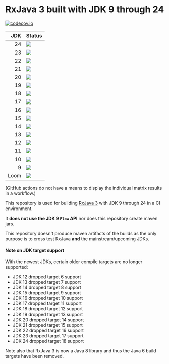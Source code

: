 # RxJava 3 built with JDK 9 through 24

[![codecov.io](http://codecov.io/github/akarnokd/RxJava3_BuildMatrix/coverage.svg?branch=master)](https://codecov.io/gh/akarnokd/RxJava3_BuildMatrix/branch/master)

|  JDK | Status                                                                                                                                                                                               |
|-----:|------------------------------------------------------------------------------------------------------------------------------------------------------------------------------------------------------|
|   24 | <a href='https://github.com/akarnokd/RxJava3_BuildMatrix/actions?query=workflow%3A%22Build_JDK24%22'><img src='https://github.com/akarnokd/RxJava3_BuildMatrix/workflows/Build_JDK24/badge.svg'></a> |
|   23 | <a href='https://github.com/akarnokd/RxJava3_BuildMatrix/actions?query=workflow%3A%22Build_JDK23%22'><img src='https://github.com/akarnokd/RxJava3_BuildMatrix/workflows/Build_JDK23/badge.svg'></a> |
|   22 | <a href='https://github.com/akarnokd/RxJava3_BuildMatrix/actions?query=workflow%3A%22Build_JDK22%22'><img src='https://github.com/akarnokd/RxJava3_BuildMatrix/workflows/Build_JDK22/badge.svg'></a> |
|   21 | <a href='https://github.com/akarnokd/RxJava3_BuildMatrix/actions?query=workflow%3A%22Build_JDK21%22'><img src='https://github.com/akarnokd/RxJava3_BuildMatrix/workflows/Build_JDK21/badge.svg'></a> |
|   20 | <a href='https://github.com/akarnokd/RxJava3_BuildMatrix/actions?query=workflow%3A%22Build_JDK20%22'><img src='https://github.com/akarnokd/RxJava3_BuildMatrix/workflows/Build_JDK20/badge.svg'></a> |
|   19 | <a href='https://github.com/akarnokd/RxJava3_BuildMatrix/actions?query=workflow%3A%22Build_JDK19%22'><img src='https://github.com/akarnokd/RxJava3_BuildMatrix/workflows/Build_JDK19/badge.svg'></a> |
|   18 | <a href='https://github.com/akarnokd/RxJava3_BuildMatrix/actions?query=workflow%3A%22Build_JDK18%22'><img src='https://github.com/akarnokd/RxJava3_BuildMatrix/workflows/Build_JDK18/badge.svg'></a> |
|   17 | <a href='https://github.com/akarnokd/RxJava3_BuildMatrix/actions?query=workflow%3A%22Build_JDK17%22'><img src='https://github.com/akarnokd/RxJava3_BuildMatrix/workflows/Build_JDK17/badge.svg'></a> |
|   16 | <a href='https://github.com/akarnokd/RxJava3_BuildMatrix/actions?query=workflow%3A%22Build_JDK16%22'><img src='https://github.com/akarnokd/RxJava3_BuildMatrix/workflows/Build_JDK16/badge.svg'></a> |
|   15 | <a href='https://github.com/akarnokd/RxJava3_BuildMatrix/actions?query=workflow%3A%22Build_JDK15%22'><img src='https://github.com/akarnokd/RxJava3_BuildMatrix/workflows/Build_JDK15/badge.svg'></a> |
|   14 | <a href='https://github.com/akarnokd/RxJava3_BuildMatrix/actions?query=workflow%3A%22Build_JDK14%22'><img src='https://github.com/akarnokd/RxJava3_BuildMatrix/workflows/Build_JDK14/badge.svg'></a> |
|   13 | <a href='https://github.com/akarnokd/RxJava3_BuildMatrix/actions?query=workflow%3A%22Build_JDK13%22'><img src='https://github.com/akarnokd/RxJava3_BuildMatrix/workflows/Build_JDK13/badge.svg'></a> |
|   12 | <a href='https://github.com/akarnokd/RxJava3_BuildMatrix/actions?query=workflow%3A%22Build_JDK12%22'><img src='https://github.com/akarnokd/RxJava3_BuildMatrix/workflows/Build_JDK12/badge.svg'></a> |
|   11 | <a href='https://github.com/akarnokd/RxJava3_BuildMatrix/actions?query=workflow%3A%22Build_JDK11%22'><img src='https://github.com/akarnokd/RxJava3_BuildMatrix/workflows/Build_JDK11/badge.svg'></a> |
|   10 | <a href='https://github.com/akarnokd/RxJava3_BuildMatrix/actions?query=workflow%3A%22Build_JDK10%22'><img src='https://github.com/akarnokd/RxJava3_BuildMatrix/workflows/Build_JDK10/badge.svg'></a> |
|    9 | <a href='https://github.com/akarnokd/RxJava3_BuildMatrix/actions?query=workflow%3A%22Build_JDK09%22'><img src='https://github.com/akarnokd/RxJava3_BuildMatrix/workflows/Build_JDK09/badge.svg'></a> |
| Loom | <a href='https://github.com/akarnokd/RxJava3_BuildMatrix/actions?query=workflow%3A%22Build_Loom%22'><img src='https://github.com/akarnokd/RxJava3_BuildMatrix/workflows/Build_Loom/badge.svg'></a>   |


(GitHub actions do not have a means to display the individual matrix results in a workflow.)

This repository is used for building [RxJava 3](https://github.com/ReactiveX/RxJava) with JDK 9 through 24 in a CI environment. 

It **does not use the JDK 9 `Flow` API** nor does this repository create maven jars.

This repository doesn't produce maven artifacts of the builds as the only purpose is to cross test RxJava **and** the mainstream/upcoming JDKs.

#### Note on JDK target support

With the newest JDKs, certain older compile targets are no longer supported:
- JDK 12 dropped target 6 support
- JDK 13 dropped target 7 support
- JDK 14 dropped target 8 support
- JDK 15 dropped target 9 support
- JDK 16 dropped target 10 support
- JDK 17 dropped target 11 support
- JDK 18 dropped target 12 support
- JDK 19 dropped target 13 support
- JDK 20 dropped target 14 support
- JDK 21 dropped target 15 support
- JDK 22 dropped target 16 support
- JDK 23 dropped target 17 support
- JDK 24 dropped target 18 support

Note also that RxJava 3 is now a Java 8 library and thus the Java 6 build targets have been removed.
